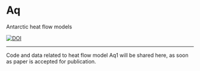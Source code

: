 # Aq
Antarctic heat flow models



[![DOI](https://zenodo.org/badge/260663676.svg)](https://zenodo.org/badge/latestdoi/260663676)



---

Code and data related to heat flow model Aq1 will be shared here, as soon as paper is accepted for publication. 
